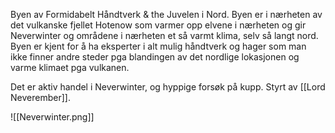 Byen av Formidabelt Håndtverk & the Juvelen i Nord. Byen er i nærheten av det vulkanske fjellet Hotenow som varmer opp elvene i nærheten og gir Neverwinter og områdene i nærheten et så varmt klima, selv så langt nord. Byen er kjent for å ha eksperter i alt mulig håndtverk og hager som man ikke finner andre steder pga blandingen av det nordlige lokasjonen og varme klimaet pga vulkanen. 

Det er aktiv handel i Neverwinter, og hyppige forsøk på kupp. Styrt av [[Lord Neverember]].

![[Neverwinter.png]]